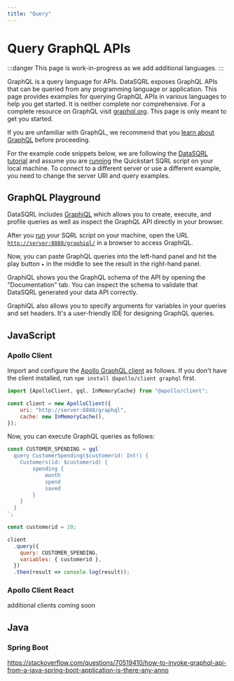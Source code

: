 ```yaml
---
title: "Query"
---
```


# Query GraphQL APIs

:::danger
This page is work-in-progress as we add additional languages. 
:::

GraphQL is a query language for APIs. DataSQRL exposes GraphQL APIs that can be queried from any programming language or application. This page provides examples for querying GraphQL APIs in various languages to help you get started. It is neither complete nor comprehensive. For a complete resource on GraphQL visit [graphql.org](https://graphql.org). This page is only meant to get you started.

If you are unfamiliar with GraphQL, we recommend that you [learn about GraphQL](https://graphql.org/learn/) before proceeding.

For the example code snippets below, we are following the [DataSQRL tutorial](/docs/getting-started/intro/overview) and assume you are [running](/docs/getting-started/intro/overview#run) the Quickstart SQRL script on your local machine. To connect to a different server or use a different example, you need to change the server URI and query examples.

## GraphQL Playground

DataSQRL includes [GraphiQL](https://github.com/graphql/graphiql) which allows you to create, execute, and profile queries as well as inspect the GraphQL API directly in your browser.

After you [run](../../../operations/command#run) your SQRL script on your machine, open the URL [`http://server:8888/graphiql/`](http://server:8888/graphiql/) in a browser to access GraphiQL.

Now, you can paste GraphQL queries into the left-hand panel and hit the play button `▸` in the middle to see the result in the right-hand panel.

GraphiQL shows you the GraphQL schema of the API by opening the "Documentation" tab. You can inspect the schema to validate that DataSQRL generated your data API correctly.

GraphiQL also allows you to specify arguments for variables in your queries and set headers. It's a user-friendly IDE for designing GraphQL queries.

## JavaScript

### Apollo Client

Import and configure the [Apollo GraphQL client](https://www.apollographql.com/docs/react/) as follows.
If you don't have the client installed, run `npm install @apollo/client graphql` first.

```js title="index.js"
import {ApolloClient, gql, InMemoryCache} from "@apollo/client";

const client = new ApolloClient({
    uri: "http://server:8888/graphql",
    cache: new InMemoryCache(),
});
```

Now, you can execute GraphQL queries as follows:

```js
const CUSTOMER_SPENDING = gql`
  query CustomerSpending($customerid: Int!) {
    Customers(id: $customerid) {  
        spending {
            month
            spend
            saved
        }
    }
  }
`;

const customerid = 10;

client
  .query({
    query: CUSTOMER_SPENDING,
    variables: { customerid },
  })
  .then(result => console.log(result));
```

### Apollo Client React

additional clients coming soon

## Java

### Spring Boot

https://stackoverflow.com/questions/70519410/how-to-invoke-graphql-api-from-a-java-spring-boot-application-is-there-any-anno